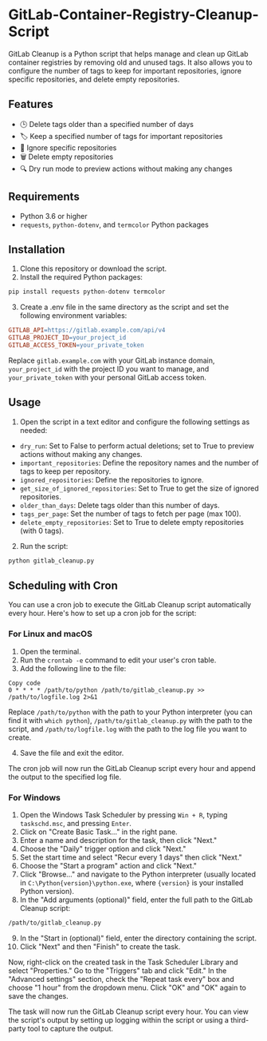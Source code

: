 # GitLab-Container-Registry-Cleanup-Script

GitLab Cleanup is a Python script that helps manage and clean up GitLab container registries by removing old and unused tags. It also allows you to configure the number of tags to keep for important repositories, ignore specific repositories, and delete empty repositories.

## Features

- 🕒 Delete tags older than a specified number of days
- 🏷️ Keep a specified number of tags for important repositories
- 🚫 Ignore specific repositories
- 🗑️ Delete empty repositories
- 🔍 Dry run mode to preview actions without making any changes

## Requirements

- Python 3.6 or higher
- `requests`, `python-dotenv`, and `termcolor` Python packages

## Installation

1. Clone this repository or download the script.
2. Install the required Python packages:
```bash
pip install requests python-dotenv termcolor
```
3. Create a .env file in the same directory as the script and set the following environment variables:
```makefile
GITLAB_API=https://gitlab.example.com/api/v4
GITLAB_PROJECT_ID=your_project_id
GITLAB_ACCESS_TOKEN=your_private_token
```
Replace `gitlab.example.com` with your GitLab instance domain, `your_project_id` with the project ID you want to manage, and `your_private_token` with your personal GitLab access token.

## Usage

1. Open the script in a text editor and configure the following settings as needed:
- `dry_run`: Set to False to perform actual deletions; set to True to preview actions without making any changes.
- `important_repositories`: Define the repository names and the number of tags to keep per repository.
- `ignored_repositories`: Define the repositories to ignore.
- `get_size_of_ignored_repositories`: Set to True to get the size of ignored repositories.
- `older_than_days`: Delete tags older than this number of days.
- `tags_per_page`: Set the number of tags to fetch per page (max 100).
- `delete_empty_repositories`: Set to True to delete empty repositories (with 0 tags).
2. Run the script:

```bash
python gitlab_cleanup.py
```

## Scheduling with Cron

You can use a cron job to execute the GitLab Cleanup script automatically every hour. Here's how to set up a cron job for the script:

### For Linux and macOS

1. Open the terminal.
2. Run the `crontab -e` command to edit your user's cron table.
3. Add the following line to the file:
```
Copy code
0 * * * * /path/to/python /path/to/gitlab_cleanup.py >> /path/to/logfile.log 2>&1
```
Replace `/path/to/python` with the path to your Python interpreter (you can find it with `which python`), `/path/to/gitlab_cleanup.py` with the path to the script, and `/path/to/logfile.log` with the path to the log file you want to create.

4. Save the file and exit the editor.

The cron job will now run the GitLab Cleanup script every hour and append the output to the specified log file.

### For Windows

1. Open the Windows Task Scheduler by pressing `Win + R`, typing `taskschd.msc`, and pressing `Enter`.
2. Click on "Create Basic Task..." in the right pane.
3. Enter a name and description for the task, then click "Next."
4. Choose the "Daily" trigger option and click "Next."
5. Set the start time and select "Recur every 1 days" then click "Next."
6. Choose the "Start a program" action and click "Next."
7. Click "Browse..." and navigate to the Python interpreter (usually located in `C:\Python{version}\python.exe`, where `{version}` is your installed Python version).
8. In the "Add arguments (optional)" field, enter the full path to the GitLab Cleanup script:
```bash
/path/to/gitlab_cleanup.py
```
9. In the "Start in (optional)" field, enter the directory containing the script.
10. Click "Next" and then "Finish" to create the task.

Now, right-click on the created task in the Task Scheduler Library and select "Properties." Go to the "Triggers" tab and click "Edit." In the "Advanced settings" section, check the "Repeat task every" box and choose "1 hour" from the dropdown menu. Click "OK" and "OK" again to save the changes.

The task will now run the GitLab Cleanup script every hour. You can view the script's output by setting up logging within the script or using a third-party tool to capture the output.
